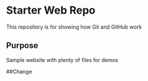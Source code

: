 # Starter Web Repo

This repository is for showing how Git and GitHub work

## Purpose

Sample website with plenty of files for demos

##Change